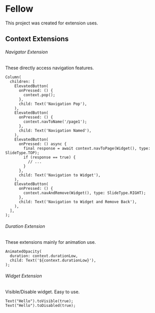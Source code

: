 # Fellow

This project was created for extension uses.

## Context Extensions

###### Navigator Extension

These directly access navigation features.

```
Column(
  children: [
    ElevatedButton(
      onPressed: () {
        context.pop();
      },
      child: Text('Navigation Pop'),
    ),
    ElevatedButton(
      onPressed: () {
        context.navToName('/page1');
      },
      child: Text('Navigation Named'),
    ),
    ElevatedButton(
      onPressed: () async {
        final response = await context.navToPage(Widget(), type: SlideType.TOP);
        if (response == true) {
          // ...
        }
      },
      child: Text('Navigation to Widget'),
    ),
    ElevatedButton(
      onPressed: () {
        context.navAndRemove(Widget(), type: SlideType.RIGHT);
      },
      child: Text('Navigation to Widget and Remove Back'),
    ),
  ],
);
```

###### Duration Extension 

These extensions mainly for animation use.

```
AnimatedOpacity(
  duration: context.durationLow,
  child: Text('${context.durationLow}'),
);
```

###### Widget Extension

Visible/Disable widget. Easy to use.

```
Text("Hello").toVisible(true);
Text("Hello").toDisabled(true);
```
